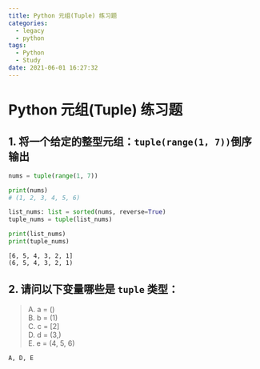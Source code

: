 ```yaml
---
title: Python 元组(Tuple) 练习题
categories:
  - legacy
  - python
tags:
  - Python
  - Study
date: 2021-06-01 16:27:32
---
```


# Python 元组(Tuple) 练习题

## 1. 将一个给定的整型元组：`tuple(range(1, 7))`倒序输出

```python
nums = tuple(range(1, 7))

print(nums)
# (1, 2, 3, 4, 5, 6)
```

```python
list_nums: list = sorted(nums, reverse=True)
tuple_nums = tuple(list_nums)

print(list_nums)
print(tuple_nums)
```

```shell
[6, 5, 4, 3, 2, 1]
(6, 5, 4, 3, 2, 1)
```

## 2. 请问以下变量哪些是 `tuple` 类型：  
> A. a = ()  
> B. b = (1)  
> C. c = [2]  
> D. d = (3,)  
> E. e = (4, 5, 6)

```shell
A, D, E
```
